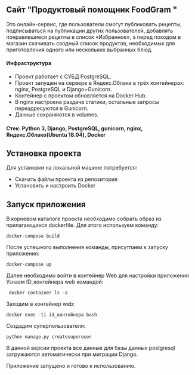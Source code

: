 

## Сайт "Продуктовый помощник FoodGram  "




Это онлайн-сервис, где пользователи смогут публиковать рецепты, подписываться на публикации других пользователей, добавлять понравившиеся рецепты в список «Избранное», а перед походом в магазин скачивать сводный список продуктов, необходимых для приготовления одного или нескольких выбранных блюд.

#### Инфраструктура
* Проект работает с СУБД PostgreSQL.
* Проект запущен на сервере в Яндекс.Облаке в трёх контейнерах: nginx, PostgreSQL и Django+Gunicorn.
* Контейнер с проектом обновляется на Docker Hub.
* В nginx настроена раздача статики, остальные запросы переадресуются в Gunicorn.
* Данные сохраняются в volumes.

#### Стек: Python 3, Django, PostgreSQL, gunicorn, nginx, Яндекс.Облако(Ubuntu 18.04), Docker

## Установка проекта
Для установки на локальной машине потребуется:
* Скачать файлы проекта из репозитория
* Установить и настроить Docker

## Запуск приложения
В корневом каталоге проекта необходимо собрать образ из прилагающихся dockerfile.
Для этого используем команду:
````
docker-compose build
````
После успешного выполнения команды, присутпаем к запуску приложения:
````
docker-compose up
````
Далее необходимо войти в контейнер Web для настройки приложения
Узнаем ID_контейнера web командой:
````
 docker container ls -a
````
Заходим в контейнер web:
````
docker exec -ti id_контейнера bash
````

Создадим суперпользователя:
````
python manage.py createsuperuser
````

В данной версии проекта все данные для базы данных postgresql загружаются автоматически при миграции Django.

Приложение запущено и готово к использованию.
